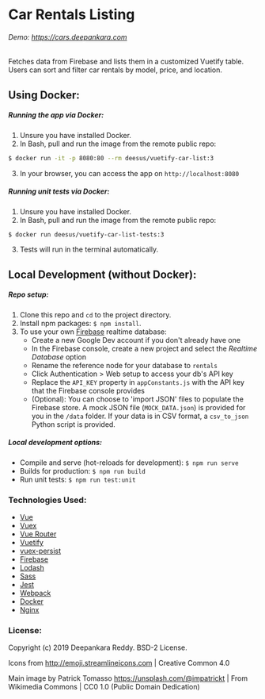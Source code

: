 # Car Rentals Listing
###### Demo: https://cars.deepankara.com
Fetches data from Firebase and lists them in a customized Vuetify table. Users can sort and filter car rentals by model, price, and location.

## Using Docker:
##### Running the app via Docker:
1. Unsure you have installed Docker.
2. In Bash, pull and run the image from the remote public repo:
```bash
$ docker run -it -p 8080:80 --rm deesus/vuetify-car-list:3
```
3. In your browser, you can access the app on `http://localhost:8080`

##### Running unit tests via Docker:
1. Unsure you have installed Docker.
2. In Bash, pull and run the image from the remote public repo:
```bash
$ docker run deesus/vuetify-car-list-tests:3
```
3. Tests will run in the terminal automatically.


## Local Development (without Docker):
##### Repo setup:
1. Clone this repo and `cd` to the project directory.
2. Install npm packages: `$ npm install`.
3. To use your own [Firebase](https://firebase.google.com/) realtime database:
    - Create a new Google Dev account if you don't already have one
    - In the Firebase console, create a new project and select the *Realtime Database* option
    - Rename the reference node for your database to `rentals`
    - Click Authentication > Web setup to access your db's API key
    - Replace the `API_KEY` property in `appConstants.js` with the API key that the Firebase console provides
    - (Optional): You can choose to 'import JSON' files to populate the Firebase store. A mock JSON file (`MOCK_DATA.json`) is provided for you in the `/data` folder. If your data is in CSV format, a `csv_to_json` Python script is provided.

##### Local development options:
* Compile and serve (hot-reloads for development): `$ npm run serve`
* Builds for production: `$ npm run build`
* Run unit tests: `$ npm run test:unit`


### Technologies Used:
* [Vue](https://vuejs.org/)
* [Vuex](https://vuex.vuejs.org/)
* [Vue Router](https://router.vuejs.org/)
* [Vuetify](https://vuetifyjs.com/)
* [vuex-persist](https://github.com/championswimmer/vuex-persist)
* [Firebase](https://firebase.google.com/)
* [Lodash](https://lodash.com/)
* [Sass](http://sass-lang.com/)
* [Jest](https://jestjs.io/)
* [Webpack](https://webpack.js.org/)
* [Docker](https://docs.docker.com/)
* [Nginx](https://docs.nginx.com/)


### License:
Copyright (c) 2019 Deepankara Reddy. BSD-2 License.

Icons from <http://emoji.streamlineicons.com> | Creative Common 4.0

Main image by Patrick Tomasso <https://unsplash.com/@impatrickt> | From Wikimedia Commons | CC0 1.0 (Public Domain Dedication)
